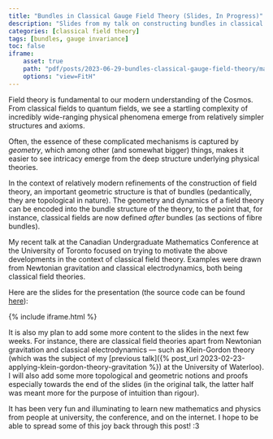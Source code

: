 ```yaml
---
title: "Bundles in Classical Gauge Field Theory (Slides, In Progress)"
description: "Slides from my talk on constructing bundles in classical gauge field theory"
categories: [classical field theory]
tags: [bundles, gauge invariance]
toc: false
iframe: 
    asset: true
    path: "pdf/posts/2023-06-29-bundles-classical-gauge-field-theory/main.pdf"
    options: "view=FitH"
---
```


Field theory is fundamental to our modern understanding of the Cosmos. From classical fields to quantum fields, we see a startling complexity of incredibly wide-ranging physical phenomena emerge from relatively simpler structures and axioms.

Often, the essence of these complicated mechanisms is captured by _geometry_, which among other (and somewhat bigger) things, makes it easier to see intricacy emerge from the deep structure underlying physical theories.

In the context of relatively modern refinements of the construction of field theory, an important geometric structure is that of bundles (pedantically, they are topological in nature). The geometry and dynamics of a field theory can be encoded into the bundle structure of the theory, to the point that, for instance, classical fields are now defined _after_ bundles (as sections of fibre bundles).

My recent talk at the Canadian Undergraduate Mathematics Conference at the University of Toronto focused on trying to motivate the above developments in the context of classical field theory. Examples were drawn from Newtonian gravitation and classical electrodynamics, both being classical field theories. 

Here are the slides for the presentation (the source code can be found [here](https://github.com/Booodaness/scientific-documents/tree/master/bundles_classical_gauge_field_theory)):

{% include iframe.html %}

It is also my plan to add some more content to the slides in the next few weeks. For instance, there are classical field theories apart from Newtonian gravitation and classical electrodynamics — such as Klein-Gordon theory (which was the subject of my [previous talk]({% post_url 2023-02-23-applying-klein-gordon-theory-gravitation %}) at the University of Waterloo). I will also add some more topological and geometric notions and proofs especially towards the end of the slides (in the original talk, the latter half was meant more for the purpose of intuition than rigour).

It has been very fun and illuminating to learn new mathematics and physics from people at university, the conference, and on the internet. I hope to be able to spread some of this joy back through this post! :3